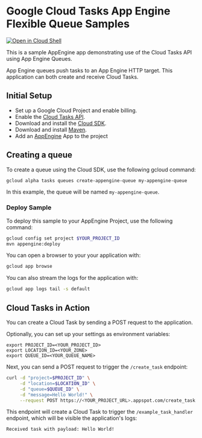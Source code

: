 # Google Cloud Tasks App Engine Flexible Queue Samples

<a href="https://console.cloud.google.com/cloudshell/open?git_repo=https://github.com/GoogleCloudPlatform/java-docs-samples&page=editor&open_in_editor=flexible/cloud-tasks/README.md">
<img alt="Open in Cloud Shell" src ="http://gstatic.com/cloudssh/images/open-btn.png"></a>

This is a sample AppEngine app demonstrating use of the Cloud Tasks API
using App Engine Queues.

App Engine queues push tasks to an App Engine HTTP target. This
application can both create and receive Cloud Tasks.

## Initial Setup

 * Set up a Google Cloud Project and enable billing.
 * Enable the
 [Cloud Tasks API](https://console.cloud.google.com/launcher/details/google/cloudtasks.googleapis.com).
 * Download and install the [Cloud SDK](https://cloud.google.com/sdk).
 * Download and install [Maven](http://maven.apache.org/install.html).
 * Add an [AppEngine](https://pantheon.corp.google.com/appengine) App to the project

## Creating a queue

To create a queue using the Cloud SDK, use the following gcloud command:

```bash
gcloud alpha tasks queues create-appengine-queue my-appengine-queue
```

In this example, the queue will be named `my-appengine-queue`.

### Deploy Sample

To deploy this sample to your AppEngine Project, use the following
command:

```bash
gcloud config set project $YOUR_PROJECT_ID
mvn appengine:deploy
```

You can open a browser to your your application with:

```bash
gcloud app browse
```

You can also stream the logs for the application with:

```bash
gcloud app logs tail -s default
```

## Cloud Tasks in Action

You can create a Cloud Task by sending a POST request to the
application.

Optionally, you can set up your settings as environment variables:
```
export PROJECT_ID=<YOUR_PROJECT_ID>
export LOCATION_ID=<YOUR_ZONE>
export QUEUE_ID=<YOUR_QUEUE_NAME>
```

Next, you can send a POST request to trigger the `/create_task`
endpoint:
```bash
curl -d "project=$PROJECT_ID" \
     -d "location=$LOCATION_ID" \
     -d "queue=$QUEUE_ID" \
     -d "message=Hello World!" \
     --request POST https://<YOUR_PROJECT_URL>.appspot.com/create_task
```

This endpoint will create a Cloud Task to trigger the
`/example_task_handler` endpoint, which will be visible the
application's logs:
```
Received task with payload: Hello World!
```